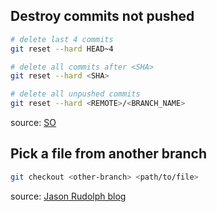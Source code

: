 

## Destroy commits not pushed

```bash
# delete last 4 commits
git reset --hard HEAD~4

# delete all commits after <SHA>
git reset --hard <SHA>

# delete all unpushed commits
git reset --hard <REMOTE>/<BRANCH_NAME>

```
source: [SO](https://stackoverflow.com/a/16820875/6200095)


## Pick a file from another branch

```bash
git checkout <other-branch> <path/to/file>


```
source: [Jason Rudolph blog](http://jasonrudolph.com/blog/2009/02/25/git-tip-how-to-merge-specific-files-from-another-branch/)
